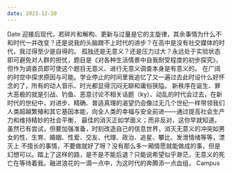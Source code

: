 ```yaml
---
date: 2023-12-30
---
```


Date
迎接后现代，若碎片和解构、更新与过量是它的主旋律，其余事情为什么不和时代一并改变？还是说我的头脑跟不上时代的进步？在高中是没有社交媒体的时代，我过得至少是自得的。
孤独还是无意义？还是压力过大？永远处于实验状态即可避免对人群的担忧，题目是《对各种生活情景中自我耐受程度的初步探究》，但作为调查员即可使这个题目无意义、进行无意义调查本身是有意义的。
在广阔的时空中探求原因与可能。学业停止的时间里我追忆了又一遍过去此时设什么好怀念的了，所有的动人音乐、时光都显得沉闷无聊和庸俗狭隘。
新秩序在诞生、罪大恶极的就是引战、钓鱼、恶意讨论不相关话题（ky）、动乱的时代会过去，在新时代的世纪中，对进步、精确、普适真理的渴望仍会像过无几个世纪一样带领我们人类超越繁殖和其它基因本能，向全人类的幸福与安全前进——通过提高社会生产力和维持精妙的社会平衡，
最佳的消灭正如学面义；而非反对，这你早就知道。
虽然已有尝试，但要加强准备，时刻改造自己的信息世界，消灭无意义的冲突如男女的性、生育、婚姻、性爱、交友、代理、政治、追星、攀比、发泄情绪等等，湮灭上
不擅长的事情，不要做就好了呀？没有那么多一厢情愿就能做成的事，但是幻想可以。踏上了这样的路，是不是不能后退？只能说希望似乎渺茫，无意义的死亡在等待着我。融进浪花的一滴一点中，为这时代的奔腾添一点血组，
Campus
